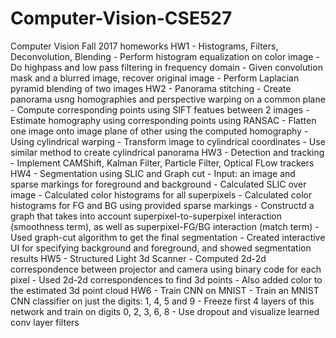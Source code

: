 # Computer-Vision-CSE527
Computer Vision Fall 2017 homeworks
HW1 - Histograms, Filters, Deconvolution, Blending
        - Perform histogram equalization on color image
        - Do highpass and low pass filtering in frequency domain
        - Given convolution mask and a blurred image, recover original image
        - Perform Laplacian pyramid blending of two images
HW2 - Panorama stitching
        - Create panorama usng homographies and perspective warping on a common plane
            - Compute corresponding points using SIFT featues between 2 images
            - Estimate homography using corresponding points using RANSAC
            - Flatten one image onto image plane of other using the computed homography
        - Using cylindrical warping
            - Transform image to cylindrical coordinates
            - Use similar method to create cylindrical panorama
HW3 - Detection and tracking
        - Implement CAMShift, Kalman Filter, Particle Filter, Optical FLow trackers
HW4 - Segmentation using SLIC and Graph cut
        - Input: an image and sparse markings for foreground and background
        - Calculated SLIC over image
        - Calculated color histograms for all superpixels
        - Calculated color histograms for FG and BG using provided sparse markings
        - Constructd a graph that takes into account superpixel-to-superpixel interaction (smoothness term), as well as superpixel-FG/BG interaction (match term)
        - Used graph-cut algorithm to get the final segmentation
        - Created interactive UI for specifying background and foreground, and showed segmentation results
HW5 - Structured Light 3d Scanner
        - Computed 2d-2d correspondence between projector and camera using binary code for each pixel
        - Used 2d-2d correspondences to find 3d points
        - Also added color to the estimated 3d point cloud 
HW6 - Train CNN on MNIST
        - Train an MNIST CNN classifier on just the digits: 1, 4, 5 and 9
        - Freeze first 4 layers of this network and train on digits 0, 2, 3, 6, 8
        - Use dropout and visualize learned conv layer filters